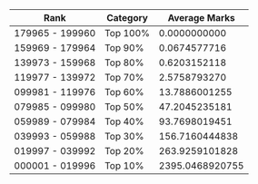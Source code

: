 | Rank | Category | Average Marks |
|------|----------|---------------|
| 179965 - 199960 | Top 100% | 0.0000000000 |
| 159969 - 179964 | Top 90% | 0.0674577716 |
| 139973 - 159968 | Top 80% | 0.6203152118 |
| 119977 - 139972 | Top 70% | 2.5758793270 |
| 099981 - 119976 | Top 60% | 13.7886001255 |
| 079985 - 099980 | Top 50% | 47.2045235181 |
| 059989 - 079984 | Top 40% | 93.7698019451 |
| 039993 - 059988 | Top 30% | 156.7160444838 |
| 019997 - 039992 | Top 20% | 263.9259101828 |
| 000001 - 019996 | Top 10% | 2395.0468920755 |
